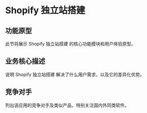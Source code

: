 # Shopify 独立站搭建

## 功能原型

此节将展示 Shopify 独立站搭建 的核心功能模块和用户体验原型。

## 业务核心描述

说明 Shopify 独立站搭建 解决了什么用户需求，以及它的差异化优势。

## 竞争对手

列出该应用的竞争对手及类似产品，特别关注国内外同类软件。
